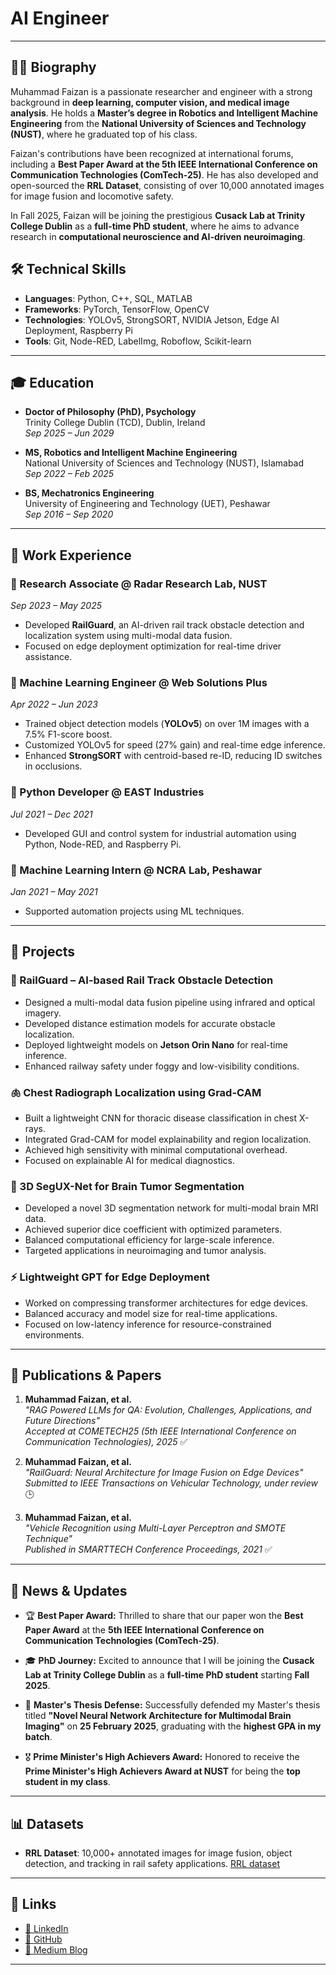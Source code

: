 
# AI Engineer 
---

## 👨‍💻 Biography

Muhammad Faizan is a passionate researcher and engineer with a strong background in **deep learning, computer vision, and medical image analysis**. He holds a **Master’s degree in Robotics and Intelligent Machine Engineering** from the **National University of Sciences and Technology (NUST)**, where he graduated top of his class.

Faizan's contributions have been recognized at international forums, including a **Best Paper Award at the 5th IEEE International Conference on Communication Technologies (ComTech-25)**. He has also developed and open-sourced the **RRL Dataset**, consisting of over 10,000 annotated images for image fusion and locomotive safety.

In Fall 2025, Faizan will be joining the prestigious **Cusack Lab at Trinity College Dublin** as a **full-time PhD student**, where he aims to advance research in **computational neuroscience and AI-driven neuroimaging**.



## 🛠️ Technical Skills
- **Languages**: Python, C++, SQL, MATLAB
- **Frameworks**: PyTorch, TensorFlow, OpenCV
- **Technologies**: YOLOv5, StrongSORT, NVIDIA Jetson, Edge AI Deployment, Raspberry Pi
- **Tools**: Git, Node-RED, LabelImg, Roboflow, Scikit-learn

---

## 🎓 Education
- **Doctor of Philosophy (PhD), Psychology**  
  Trinity College Dublin (TCD), Dublin, Ireland  
  _Sep 2025 – Jun 2029_

- **MS, Robotics and Intelligent Machine Engineering**  
  National University of Sciences and Technology (NUST), Islamabad  
  _Sep 2022 – Feb 2025_

- **BS, Mechatronics Engineering**  
  University of Engineering and Technology (UET), Peshawar  
  _Sep 2016 – Sep 2020_

---

## 💼 Work Experience

### 🏢 Research Associate @ Radar Research Lab, NUST  
_Sep 2023 – May 2025_
- Developed **RailGuard**, an AI-driven rail track obstacle detection and localization system using multi-modal data fusion.
- Focused on edge deployment optimization for real-time driver assistance.

### 🏢 Machine Learning Engineer @ Web Solutions Plus  
_Apr 2022 – Jun 2023_
- Trained object detection models (**YOLOv5**) on over 1M images with a 7.5% F1-score boost.
- Customized YOLOv5 for speed (27% gain) and real-time edge inference.
- Enhanced **StrongSORT** with centroid-based re-ID, reducing ID switches in occlusions.

### 🏢 Python Developer @ EAST Industries  
_Jul 2021 – Dec 2021_
- Developed GUI and control system for industrial automation using Python, Node-RED, and Raspberry Pi.

### 🏢 Machine Learning Intern @ NCRA Lab, Peshawar  
_Jan 2021 – May 2021_
- Supported automation projects using ML techniques.

---

## 🚀 Projects

### 🚦 RailGuard – AI-based Rail Track Obstacle Detection
- Designed a multi-modal data fusion pipeline using infrared and optical imagery.
- Developed distance estimation models for accurate obstacle localization.
- Deployed lightweight models on **Jetson Orin Nano** for real-time inference.
- Enhanced railway safety under foggy and low-visibility conditions.

### 🫁 Chest Radiograph Localization using Grad-CAM
- Built a lightweight CNN for thoracic disease classification in chest X-rays.
- Integrated Grad-CAM for model explainability and region localization.
- Achieved high sensitivity with minimal computational overhead.
- Focused on explainable AI for medical diagnostics.

### 🧠 3D SegUX-Net for Brain Tumor Segmentation
- Developed a novel 3D segmentation network for multi-modal brain MRI data.
- Achieved superior dice coefficient with optimized parameters.
- Balanced computational efficiency for large-scale inference.
- Targeted applications in neuroimaging and tumor analysis.

### ⚡ Lightweight GPT for Edge Deployment
- Worked on compressing transformer architectures for edge devices.
- Balanced accuracy and model size for real-time applications.
- Focused on low-latency inference for resource-constrained environments.

---

## 📄 Publications & Papers

1. **Muhammad Faizan, et al.**  
   *"RAG Powered LLMs for QA: Evolution, Challenges, Applications, and Future Directions"*  
   _Accepted at COMETECH25 (5th IEEE International Conference on Communication Technologies), 2025_ ✅

2. **Muhammad Faizan, et al.**  
   *"RailGuard: Neural Architecture for Image Fusion on Edge Devices"*  
   _Submitted to IEEE Transactions on Vehicular Technology, under review_ 🕒

3. **Muhammad Faizan, et al.**  
   *"Vehicle Recognition using Multi-Layer Perceptron and SMOTE Technique"*  
   _Published in SMARTTECH Conference Proceedings, 2021_ ✅

---

## 📰 News & Updates

- 🏆 **Best Paper Award:** Thrilled to share that our paper won the **Best Paper Award** at the **5th IEEE International Conference on Communication Technologies (ComTech-25)**.

- 🎓 **PhD Journey:** Excited to announce that I will be joining the **Cusack Lab at Trinity College Dublin** as a **full-time PhD student** starting **Fall 2025**.

- 🧠 **Master's Thesis Defense:** Successfully defended my Master's thesis titled **"Novel Neural Network Architecture for Multimodal Brain Imaging"** on **25 February 2025**, graduating with the **highest GPA in my batch**.

- 🎖️ **Prime Minister's High Achievers Award:** Honored to receive the **Prime Minister's High Achievers Award at NUST** for being the **top student in my class**.
---

## 📊 Datasets
- **RRL Dataset**: 10,000+ annotated images for image fusion, object detection, and tracking in rail safety applications. [RRL dataset](https://figshare.com/articles/dataset/rrl_data_zip/28929923?file=54194006)

---

## 🔗 Links
- [🔗 LinkedIn](https://www.linkedin.com/in/muhammad-faizan-artificial-intelligence/)
- [🔗 GitHub](https://github.com/faizan1234567)
- [🔗 Medium Blog](https://medium.com/@engr_faizan_ml)

---

